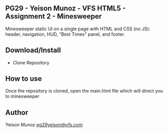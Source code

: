 **PG29 - Yeison Munoz - VFS HTML5 - Assignment 2 - Minesweeper**
----------
Minesweeper static UI on a single page with HTML and CSS (no JS): header, navigation, HUD, “Best Times” panel, and footer.

**Download/Install**
---------
 - Clone Repository

**How to use**
--------
Once the repository is cloned, open the main.html file which will direct you to minesweeper

**Author**
--------
Yeison Munoz
pg29yeison@vfs.com
